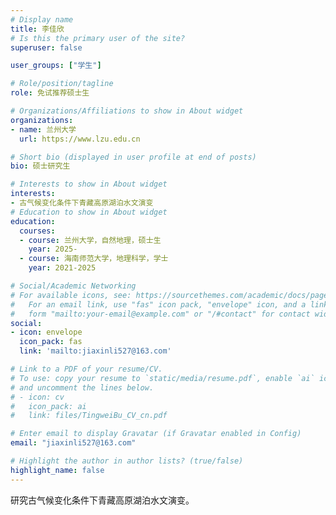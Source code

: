 ```yaml
---
# Display name
title: 李佳欣
# Is this the primary user of the site?
superuser: false

user_groups: ["学生"]

# Role/position/tagline
role: 免试推荐硕士生

# Organizations/Affiliations to show in About widget
organizations:
- name: 兰州大学
  url: https://www.lzu.edu.cn

# Short bio (displayed in user profile at end of posts)
bio: 硕士研究生

# Interests to show in About widget
interests:
- 古气候变化条件下青藏高原湖泊水文演变
# Education to show in About widget
education:
  courses:
  - course: 兰州大学，自然地理，硕士生
    year: 2025-
  - course: 海南师范大学，地理科学，学士
    year: 2021-2025

# Social/Academic Networking
# For available icons, see: https://sourcethemes.com/academic/docs/page-builder/#icons
#   For an email link, use "fas" icon pack, "envelope" icon, and a link in the
#   form "mailto:your-email@example.com" or "/#contact" for contact widget.
social:
- icon: envelope
  icon_pack: fas
  link: 'mailto:jiaxinli527@163.com'

# Link to a PDF of your resume/CV.
# To use: copy your resume to `static/media/resume.pdf`, enable `ai` icons in `params.toml`,
# and uncomment the lines below.
# - icon: cv
#   icon_pack: ai
#   link: files/TingweiBu_CV_cn.pdf

# Enter email to display Gravatar (if Gravatar enabled in Config)
email: "jiaxinli527@163.com"

# Highlight the author in author lists? (true/false)
highlight_name: false
---
```

研究古气候变化条件下青藏高原湖泊水文演变。
